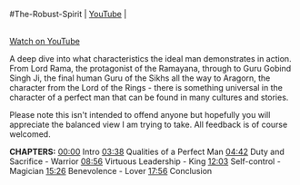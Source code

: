 #The-Robust-Spirit  | [YouTube](https://www.youtube.com/@TheRobustSpirit) |
<br>
<br>


[Watch on YouTube](https://youtu.be/82sMSGXMM0U)

A deep dive into what characteristics the ideal man demonstrates in action. From Lord Rama, the protagonist of the Ramayana, through to Guru Gobind Singh Ji, the final human Guru of the Sikhs all the way to Aragorn, the character from the Lord of the Rings - there is something universal in the character of a perfect man that can be found in many cultures and stories.

Please note this isn't intended to offend anyone but hopefully you will appreciate the balanced view I am trying to take. All feedback is of course welcomed.

**CHAPTERS:** [00:00](https://www.youtube.com/watch?v=82sMSGXMM0U&t=0s) Intro [03:38](https://www.youtube.com/watch?v=82sMSGXMM0U&t=218s) Qualities of a Perfect Man [04:42](https://www.youtube.com/watch?v=82sMSGXMM0U&t=282s) Duty and Sacrifice - Warrior [08:56](https://www.youtube.com/watch?v=82sMSGXMM0U&t=536s) Virtuous Leadership - King [12:03](https://www.youtube.com/watch?v=82sMSGXMM0U&t=723s) Self-control - Magician [15:26](https://www.youtube.com/watch?v=82sMSGXMM0U&t=926s) Benevolence - Lover [17:56](https://www.youtube.com/watch?v=82sMSGXMM0U&t=1076s) Conclusion